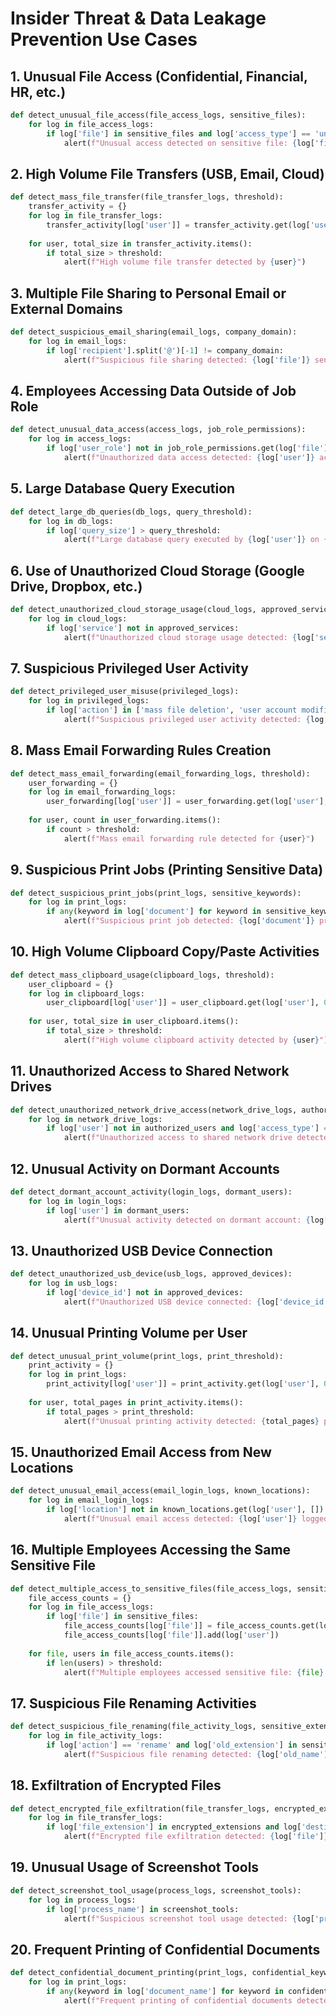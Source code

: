 # Insider Threat & Data Leakage Prevention Use Cases

## 1. Unusual File Access (Confidential, Financial, HR, etc.)
```python
def detect_unusual_file_access(file_access_logs, sensitive_files):
    for log in file_access_logs:
        if log['file'] in sensitive_files and log['access_type'] == 'unusual':
            alert(f"Unusual access detected on sensitive file: {log['file']} by {log['user']}")
```

## 2. High Volume File Transfers (USB, Email, Cloud)
```python
def detect_mass_file_transfer(file_transfer_logs, threshold):
    transfer_activity = {}
    for log in file_transfer_logs:
        transfer_activity[log['user']] = transfer_activity.get(log['user'], 0) + log['size']
    
    for user, total_size in transfer_activity.items():
        if total_size > threshold:
            alert(f"High volume file transfer detected by {user}")
```

## 3. Multiple File Sharing to Personal Email or External Domains
```python
def detect_suspicious_email_sharing(email_logs, company_domain):
    for log in email_logs:
        if log['recipient'].split('@')[-1] != company_domain:
            alert(f"Suspicious file sharing detected: {log['file']} sent to {log['recipient']}")
```

## 4. Employees Accessing Data Outside of Job Role
```python
def detect_unusual_data_access(access_logs, job_role_permissions):
    for log in access_logs:
        if log['user_role'] not in job_role_permissions.get(log['file'], []):
            alert(f"Unauthorized data access detected: {log['user']} accessing {log['file']}")
```

## 5. Large Database Query Execution
```python
def detect_large_db_queries(db_logs, query_threshold):
    for log in db_logs:
        if log['query_size'] > query_threshold:
            alert(f"Large database query executed by {log['user']} on {log['database']}")
```

## 6. Use of Unauthorized Cloud Storage (Google Drive, Dropbox, etc.)
```python
def detect_unauthorized_cloud_storage_usage(cloud_logs, approved_services):
    for log in cloud_logs:
        if log['service'] not in approved_services:
            alert(f"Unauthorized cloud storage usage detected: {log['service']} by {log['user']}")
```

## 7. Suspicious Privileged User Activity
```python
def detect_privileged_user_misuse(privileged_logs):
    for log in privileged_logs:
        if log['action'] in ['mass file deletion', 'user account modification', 'privilege escalation']:
            alert(f"Suspicious privileged user activity detected: {log['user']} performed {log['action']}")
```

## 8. Mass Email Forwarding Rules Creation
```python
def detect_mass_email_forwarding(email_forwarding_logs, threshold):
    user_forwarding = {}
    for log in email_forwarding_logs:
        user_forwarding[log['user']] = user_forwarding.get(log['user'], 0) + 1
    
    for user, count in user_forwarding.items():
        if count > threshold:
            alert(f"Mass email forwarding rule detected for {user}")
```

## 9. Suspicious Print Jobs (Printing Sensitive Data)
```python
def detect_suspicious_print_jobs(print_logs, sensitive_keywords):
    for log in print_logs:
        if any(keyword in log['document'] for keyword in sensitive_keywords):
            alert(f"Suspicious print job detected: {log['document']} printed by {log['user']}")
```

## 10. High Volume Clipboard Copy/Paste Activities
```python
def detect_mass_clipboard_usage(clipboard_logs, threshold):
    user_clipboard = {}
    for log in clipboard_logs:
        user_clipboard[log['user']] = user_clipboard.get(log['user'], 0) + log['copy_size']
    
    for user, total_size in user_clipboard.items():
        if total_size > threshold:
            alert(f"High volume clipboard activity detected by {user}")
```

## 11. Unauthorized Access to Shared Network Drives
```python
def detect_unauthorized_network_drive_access(network_drive_logs, authorized_users):
    for log in network_drive_logs:
        if log['user'] not in authorized_users and log['access_type'] == 'read':
            alert(f"Unauthorized access to shared network drive detected: {log['user']} accessed {log['drive']}")
```

## 12. Unusual Activity on Dormant Accounts
```python
def detect_dormant_account_activity(login_logs, dormant_users):
    for log in login_logs:
        if log['user'] in dormant_users:
            alert(f"Unusual activity detected on dormant account: {log['user']} logged in from {log['source_ip']}")
```

## 13. Unauthorized USB Device Connection
```python
def detect_unauthorized_usb_device(usb_logs, approved_devices):
    for log in usb_logs:
        if log['device_id'] not in approved_devices:
            alert(f"Unauthorized USB device connected: {log['device_id']} by {log['user']}")
```

## 14. Unusual Printing Volume per User
```python
def detect_unusual_print_volume(print_logs, print_threshold):
    print_activity = {}
    for log in print_logs:
        print_activity[log['user']] = print_activity.get(log['user'], 0) + log['pages']
    
    for user, total_pages in print_activity.items():
        if total_pages > print_threshold:
            alert(f"Unusual printing activity detected: {total_pages} pages printed by {user}")
```

## 15. Unauthorized Email Access from New Locations
```python
def detect_unusual_email_access(email_login_logs, known_locations):
    for log in email_login_logs:
        if log['location'] not in known_locations.get(log['user'], []):
            alert(f"Unusual email access detected: {log['user']} logged in from {log['location']}")
```

## 16. Multiple Employees Accessing the Same Sensitive File
```python
def detect_multiple_access_to_sensitive_files(file_access_logs, sensitive_files, threshold):
    file_access_counts = {}
    for log in file_access_logs:
        if log['file'] in sensitive_files:
            file_access_counts[log['file']] = file_access_counts.get(log['file'], set())
            file_access_counts[log['file']].add(log['user'])
    
    for file, users in file_access_counts.items():
        if len(users) > threshold:
            alert(f"Multiple employees accessed sensitive file: {file} - {len(users)} users")
```

## 17. Suspicious File Renaming Activities
```python
def detect_suspicious_file_renaming(file_activity_logs, sensitive_extensions):
    for log in file_activity_logs:
        if log['action'] == 'rename' and log['old_extension'] in sensitive_extensions:
            alert(f"Suspicious file renaming detected: {log['old_name']} -> {log['new_name']} by {log['user']}")
```

## 18. Exfiltration of Encrypted Files
```python
def detect_encrypted_file_exfiltration(file_transfer_logs, encrypted_extensions):
    for log in file_transfer_logs:
        if log['file_extension'] in encrypted_extensions and log['destination'] not in internal_networks:
            alert(f"Encrypted file exfiltration detected: {log['file']} sent to {log['destination']} by {log['user']}")
```

## 19. Unusual Usage of Screenshot Tools
```python
def detect_screenshot_tool_usage(process_logs, screenshot_tools):
    for log in process_logs:
        if log['process_name'] in screenshot_tools:
            alert(f"Suspicious screenshot tool usage detected: {log['process_name']} by {log['user']}")
```

## 20. Frequent Printing of Confidential Documents
```python
def detect_confidential_document_printing(print_logs, confidential_keywords):
    for log in print_logs:
        if any(keyword in log['document_name'] for keyword in confidential_keywords):
            alert(f"Frequent printing of confidential documents detected: {log['document_name']} by {log['user']}")
```

